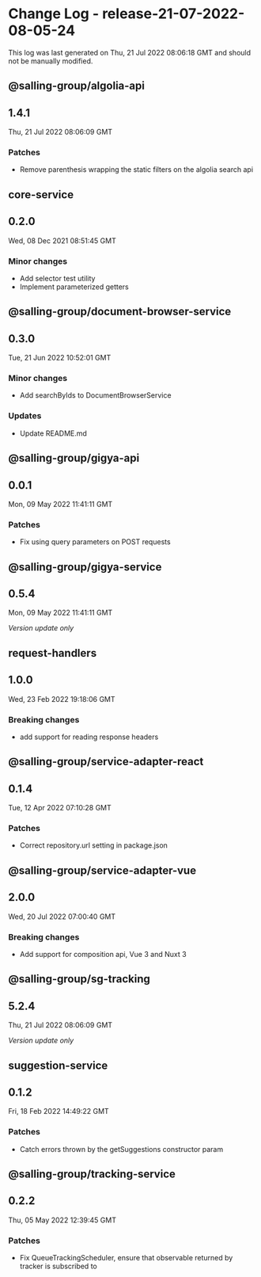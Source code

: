 # Change Log - release-21-07-2022-08-05-24

This log was last generated on Thu, 21 Jul 2022 08:06:18 GMT and should not be manually modified.

## @salling-group/algolia-api
## 1.4.1
Thu, 21 Jul 2022 08:06:09 GMT

### Patches

- Remove parenthesis wrapping the static filters on the algolia search api 

## core-service
## 0.2.0
Wed, 08 Dec 2021 08:51:45 GMT

### Minor changes

- Add selector test utility
- Implement parameterized getters

## @salling-group/document-browser-service
## 0.3.0
Tue, 21 Jun 2022 10:52:01 GMT

### Minor changes

- Add searchByIds to DocumentBrowserService

### Updates

- Update README.md

## @salling-group/gigya-api
## 0.0.1
Mon, 09 May 2022 11:41:11 GMT

### Patches

- Fix using query parameters on POST requests

## @salling-group/gigya-service
## 0.5.4
Mon, 09 May 2022 11:41:11 GMT

_Version update only_

## request-handlers
## 1.0.0
Wed, 23 Feb 2022 19:18:06 GMT

### Breaking changes

- add support for reading response headers

## @salling-group/service-adapter-react
## 0.1.4
Tue, 12 Apr 2022 07:10:28 GMT

### Patches

- Correct repository.url setting in package.json

## @salling-group/service-adapter-vue
## 2.0.0
Wed, 20 Jul 2022 07:00:40 GMT

### Breaking changes

- Add support for composition api, Vue 3 and Nuxt 3

## @salling-group/sg-tracking
## 5.2.4
Thu, 21 Jul 2022 08:06:09 GMT

_Version update only_

## suggestion-service
## 0.1.2
Fri, 18 Feb 2022 14:49:22 GMT

### Patches

- Catch errors thrown by the getSuggestions constructor param

## @salling-group/tracking-service
## 0.2.2
Thu, 05 May 2022 12:39:45 GMT

### Patches

- Fix QueueTrackingScheduler, ensure that observable returned by tracker is subscribed to

